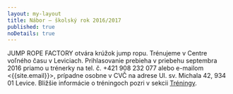```yaml
---
layout: my-layout
title: Nábor – školský rok 2016/2017
published: true
noDetails: true
---
```


JUMP ROPE FACTORY otvára krúžok jump ropu. Trénujeme v Centre voľného času v Leviciach. Prihlasovanie prebieha v priebehu septembra 2016 priamo u trénerky na tel. č. +421 908 232 077 alebo e-mailom <{{site.email}}>, prípadne osobne v CVČ na adrese Ul. sv. Michala 42, 934 01 Levice. Bližšie informácie o tréningoch pozri v sekcii [Tréningy](/treningy.html).
